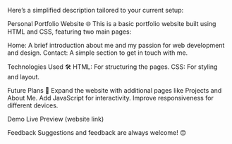 
Here’s a simplified description tailored to your current setup:

Personal Portfolio Website 🌐
This is a basic portfolio website built using HTML and CSS, featuring two main pages:

Home: A brief introduction about me and my passion for web development and design.
Contact: A simple section to get in touch with me.

Technologies Used 🛠️
HTML: For structuring the pages.
CSS: For styling and layout.

Future Plans 🔮
Expand the website with additional pages like Projects and About Me.
Add JavaScript for interactivity.
Improve responsiveness for different devices.

Demo
Live Preview (website link)

Feedback
Suggestions and feedback are always welcome! 😊

